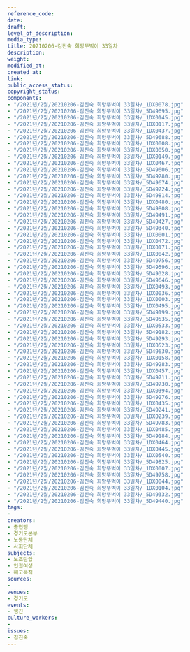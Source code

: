 ```yaml
---
reference_code: 
date: 
draft: 
level_of_description: 
media_type: 
title: 20210206-김진숙 희망뚜벅이 33일차
description: 
weight: 
modified_at: 
created_at: 
link: 
public_access_status: 
copyright_status: 
components:
- "/2021년/2월/20210206-김진숙 희망뚜벅이 33일차/_1DX0078.jpg"
- "/2021년/2월/20210206-김진숙 희망뚜벅이 33일차/_5D49695.jpg"
- "/2021년/2월/20210206-김진숙 희망뚜벅이 33일차/_1DX0145.jpg"
- "/2021년/2월/20210206-김진숙 희망뚜벅이 33일차/_1DX0117.jpg"
- "/2021년/2월/20210206-김진숙 희망뚜벅이 33일차/_1DX0437.jpg"
- "/2021년/2월/20210206-김진숙 희망뚜벅이 33일차/_5D49688.jpg"
- "/2021년/2월/20210206-김진숙 희망뚜벅이 33일차/_1DX0008.jpg"
- "/2021년/2월/20210206-김진숙 희망뚜벅이 33일차/_1DX0050.jpg"
- "/2021년/2월/20210206-김진숙 희망뚜벅이 33일차/_1DX0149.jpg"
- "/2021년/2월/20210206-김진숙 희망뚜벅이 33일차/_1DX0467.jpg"
- "/2021년/2월/20210206-김진숙 희망뚜벅이 33일차/_5D49606.jpg"
- "/2021년/2월/20210206-김진숙 희망뚜벅이 33일차/_5D49280.jpg"
- "/2021년/2월/20210206-김진숙 희망뚜벅이 33일차/_5D49674.jpg"
- "/2021년/2월/20210206-김진숙 희망뚜벅이 33일차/_5D49724.jpg"
- "/2021년/2월/20210206-김진숙 희망뚜벅이 33일차/_5D49814.jpg"
- "/2021년/2월/20210206-김진숙 희망뚜벅이 33일차/_1DX0480.jpg"
- "/2021년/2월/20210206-김진숙 희망뚜벅이 33일차/_5D49808.jpg"
- "/2021년/2월/20210206-김진숙 희망뚜벅이 33일차/_5D49491.jpg"
- "/2021년/2월/20210206-김진숙 희망뚜벅이 33일차/_5D49427.jpg"
- "/2021년/2월/20210206-김진숙 희망뚜벅이 33일차/_5D49340.jpg"
- "/2021년/2월/20210206-김진숙 희망뚜벅이 33일차/_1DX0001.jpg"
- "/2021년/2월/20210206-김진숙 희망뚜벅이 33일차/_1DX0472.jpg"
- "/2021년/2월/20210206-김진숙 희망뚜벅이 33일차/_1DX0171.jpg"
- "/2021년/2월/20210206-김진숙 희망뚜벅이 33일차/_1DX0042.jpg"
- "/2021년/2월/20210206-김진숙 희망뚜벅이 33일차/_5D49756.jpg"
- "/2021년/2월/20210206-김진숙 희망뚜벅이 33일차/_5D49596.jpg"
- "/2021년/2월/20210206-김진숙 희망뚜벅이 33일차/_5D49328.jpg"
- "/2021년/2월/20210206-김진숙 희망뚜벅이 33일차/_5D49646.jpg"
- "/2021년/2월/20210206-김진숙 희망뚜벅이 33일차/_1DX0493.jpg"
- "/2021년/2월/20210206-김진숙 희망뚜벅이 33일차/_1DX0036.jpg"
- "/2021년/2월/20210206-김진숙 희망뚜벅이 33일차/_1DX0003.jpg"
- "/2021년/2월/20210206-김진숙 희망뚜벅이 33일차/_1DX0495.jpg"
- "/2021년/2월/20210206-김진숙 희망뚜벅이 33일차/_5D49199.jpg"
- "/2021년/2월/20210206-김진숙 희망뚜벅이 33일차/_5D49535.jpg"
- "/2021년/2월/20210206-김진숙 희망뚜벅이 33일차/_1DX0533.jpg"
- "/2021년/2월/20210206-김진숙 희망뚜벅이 33일차/_5D49182.jpg"
- "/2021년/2월/20210206-김진숙 희망뚜벅이 33일차/_5D49293.jpg"
- "/2021년/2월/20210206-김진숙 희망뚜벅이 33일차/_1DX0523.jpg"
- "/2021년/2월/20210206-김진숙 희망뚜벅이 33일차/_5D49630.jpg"
- "/2021년/2월/20210206-김진숙 희망뚜벅이 33일차/_1DX0158.jpg"
- "/2021년/2월/20210206-김진숙 희망뚜벅이 33일차/_5D49283.jpg"
- "/2021년/2월/20210206-김진숙 희망뚜벅이 33일차/_1DX0457.jpg"
- "/2021년/2월/20210206-김진숙 희망뚜벅이 33일차/_5D49711.jpg"
- "/2021년/2월/20210206-김진숙 희망뚜벅이 33일차/_5D49730.jpg"
- "/2021년/2월/20210206-김진숙 희망뚜벅이 33일차/_1DX0394.jpg"
- "/2021년/2월/20210206-김진숙 희망뚜벅이 33일차/_5D49276.jpg"
- "/2021년/2월/20210206-김진숙 희망뚜벅이 33일차/_1DX0435.jpg"
- "/2021년/2월/20210206-김진숙 희망뚜벅이 33일차/_5D49241.jpg"
- "/2021년/2월/20210206-김진숙 희망뚜벅이 33일차/_1DX0239.jpg"
- "/2021년/2월/20210206-김진숙 희망뚜벅이 33일차/_5D49783.jpg"
- "/2021년/2월/20210206-김진숙 희망뚜벅이 33일차/_1DX0485.jpg"
- "/2021년/2월/20210206-김진숙 희망뚜벅이 33일차/_5D49184.jpg"
- "/2021년/2월/20210206-김진숙 희망뚜벅이 33일차/_1DX0464.jpg"
- "/2021년/2월/20210206-김진숙 희망뚜벅이 33일차/_1DX0445.jpg"
- "/2021년/2월/20210206-김진숙 희망뚜벅이 33일차/_1DX0540.jpg"
- "/2021년/2월/20210206-김진숙 희망뚜벅이 33일차/_5D49825.jpg"
- "/2021년/2월/20210206-김진숙 희망뚜벅이 33일차/_1DX0007.jpg"
- "/2021년/2월/20210206-김진숙 희망뚜벅이 33일차/_5D49758.jpg"
- "/2021년/2월/20210206-김진숙 희망뚜벅이 33일차/_1DX0044.jpg"
- "/2021년/2월/20210206-김진숙 희망뚜벅이 33일차/_1DX0104.jpg"
- "/2021년/2월/20210206-김진숙 희망뚜벅이 33일차/_5D49332.jpg"
- "/2021년/2월/20210206-김진숙 희망뚜벅이 33일차/_5D49440.jpg"
tags:
- 
creators:
- 총연맹
- 경기도본부
- 노동단체
- 사회단체
subjects:
- 노조탄압
- 인권여성
- 해고복직
sources:
- 
venues:
- 경기도
events:
- 행진
culture_workers:
- 
issues:
- 김진숙
---
```

